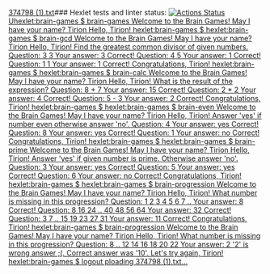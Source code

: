 [374798 (1).txt](https://github.com/user-attachments/files/19157933/374798.1.txt)### Hexlet tests and linter status:
[![Actions Status](https://github.com/peremitinevgeniy/frontend-project-44/actions/workflows/hexlet-check.yml/badge.svg)](https://github.com/peremitinevgeniy/frontend-project-44/actions)
[Uhexlet:brain-games $ brain-games
Welcome to the Brain Games!
May I have your name? Tirion
Hello, Tirion!
hexlet:brain-games $
hexlet:brain-games $ brain-gcd
Welcome to the Brain Games!
May I have your name? Tirion
Hello, Tirion!
Find the greatest common divisor of given numbers.
Question: 3 3
Your answer: 3
Correct!
Question: 4 5
Your answer: 1
Correct!
Question: 1 1
Your answer: 1
Correct!
Congratulations, Tirion!
hexlet:brain-games $
hexlet:brain-games $ brain-calc
Welcome to the Brain Games!
May I have your name? Tirion
Hello, Tirion!
What is the result of the expression?
Question: 8 + 7
Your answer: 15
Correct!
Question: 2 * 2
Your answer: 4
Correct!
Question: 5 - 3
Your answer: 2
Correct!
Congratulations, Tirion!
hexlet:brain-games $
hexlet:brain-games $ brain-even
Welcome to the Brain Games!
May I have your name? Tirion
Hello, Tirion!
Answer 'yes' if number even otherwise answer 'no'.
Question: 4
Your answer: yes
Correct!
Question: 8
Your answer: yes
Correct!
Question: 1
Your answer: no
Correct!
Congratulations, Tirion!
hexlet:brain-games $
hexlet:brain-games $ brain-prime
Welcome to the Brain Games!
May I have your name? Tirion
Hello, Tirion!
Answer 'yes' if given number is prime. Otherwise answer 'no'.
Question: 3
Your answer: yes
Correct!
Question: 5
Your answer: yes
Correct!
Question: 6
Your answer: no
Correct!
Congratulations, Tirion!
hexlet:brain-games $
hexlet:brain-games $ brain-progression
Welcome to the Brain Games!
May I have your name? Tirion
Hello, Tirion!
What number is missing in this progression?
Question: 1 2 3 4 5 6 7 ..
Your answer: 8
Correct!
Question: 8 16 24 .. 40 48 56 64
Your answer: 32
Correct!
Question: 3 7 .. 15 19 23 27 31
Your answer: 11
Correct!
Congratulations, Tirion!
hexlet:brain-games $ brain-progression
Welcome to the Brain Games!
May I have your name? Tirion
Hello, Tirion!
What number is missing in this progression?
Question: 8 .. 12 14 16 18 20 22
Your answer: 2
'2' is wrong answer ;(. Correct answer was '10'.
Let's try again, Tirion!
hexlet:brain-games $ logout
ploading 374798 (1).txt…]()
